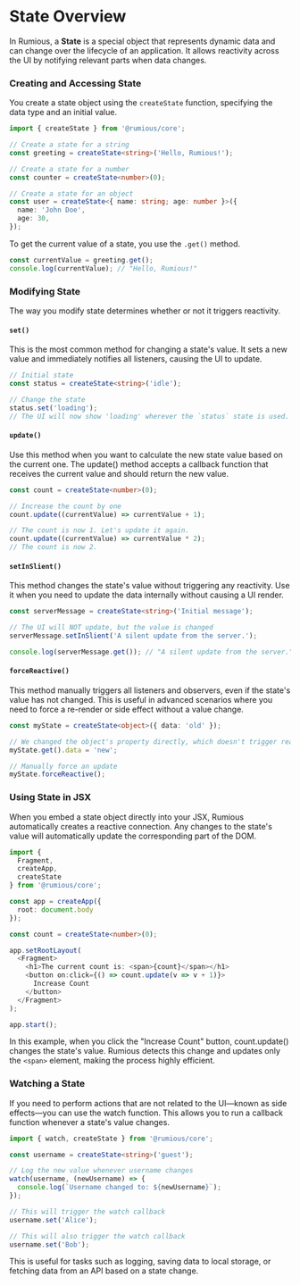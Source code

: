 # State Overview

In Rumious, a **State** is a special object that represents dynamic data and can change over the lifecycle of an application. It allows reactivity across the UI by notifying relevant parts when data changes.

### Creating and Accessing State

You create a state object using the `createState` function, specifying the data type and an initial value.

```typescript
import { createState } from '@rumious/core';

// Create a state for a string
const greeting = createState<string>('Hello, Rumious!');

// Create a state for a number
const counter = createState<number>(0);

// Create a state for an object
const user = createState<{ name: string; age: number }>({
  name: 'John Doe',
  age: 30,
});
```

To get the current value of a state, you use the `.get()` method.

```typescript
const currentValue = greeting.get();
console.log(currentValue); // "Hello, Rumious!"
```

### Modifying State

The way you modify state determines whether or not it triggers reactivity.

#### `set()`

This is the most common method for changing a state's value. It sets a new value and immediately notifies all listeners, causing the UI to update.

```typescript
// Initial state
const status = createState<string>('idle');

// Change the state
status.set('loading');
// The UI will now show 'loading' wherever the `status` state is used.
```

#### `update()`

Use this method when you want to calculate the new state value based on the current one. The update() method accepts a callback function that receives the current value and should return the new value.

```typescript
const count = createState<number>(0);

// Increase the count by one
count.update((currentValue) => currentValue + 1);

// The count is now 1. Let's update it again.
count.update((currentValue) => currentValue * 2);
// The count is now 2.
```

#### `setInSlient()`

This method changes the state's value without triggering any reactivity. Use it when you need to update the data internally without causing a UI render.

```typescript
const serverMessage = createState<string>('Initial message');

// The UI will NOT update, but the value is changed
serverMessage.setInSlient('A silent update from the server.');

console.log(serverMessage.get()); // "A silent update from the server."
```

#### `forceReactive()`

This method manually triggers all listeners and observers, even if the state's value has not changed. This is useful in advanced scenarios where you need to force a re-render or side effect without a value change.

```typescript
const myState = createState<object>({ data: 'old' });

// We changed the object's property directly, which doesn't trigger reactivity by default
myState.get().data = 'new';

// Manually force an update
myState.forceReactive();
```

### Using State in JSX

When you embed a state object directly into your JSX, Rumious automatically creates a reactive connection. Any changes to the state's value will automatically update the corresponding part of the DOM.

```typescript
import {
  Fragment,
  createApp,
  createState
} from '@rumious/core';

const app = createApp({
  root: document.body
});

const count = createState<number>(0);

app.setRootLayout(
  <Fragment>
    <h1>The current count is: <span>{count}</span></h1>
    <button on:click={() => count.update(v => v + 1)}>
      Increase Count
    </button>
  </Fragment>
);

app.start();
```

In this example, when you click the "Increase Count" button, count.update() changes the state's value. Rumious detects this change and updates only the `<span>` element, making the process highly efficient.

### Watching a State

If you need to perform actions that are not related to the UI—known as side effects—you can use the watch function. This allows you to run a callback function whenever a state's value changes.

```typescript
import { watch, createState } from '@rumious/core';

const username = createState<string>('guest');

// Log the new value whenever username changes
watch(username, (newUsername) => {
  console.log(`Username changed to: ${newUsername}`);
});

// This will trigger the watch callback
username.set('Alice');

// This will also trigger the watch callback
username.set('Bob');
```

This is useful for tasks such as logging, saving data to local storage, or fetching data from an API based on a state change.

